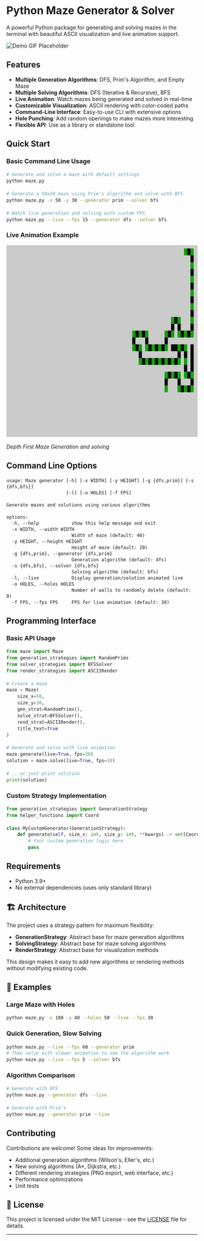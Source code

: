 # Python Maze Generator & Solver

A powerful Python package for generating and solving mazes in the terminal with beautiful ASCII visualization and live animation support.

<!-- Insert demo GIF here showing the full generation and solving process -->
![Demo GIF Placeholder](./demos/full-demo.gif)

## Features

- **Multiple Generation Algorithms**: DFS, Prim's Algorithm, and Empty Maze
- **Multiple Solving Algorithms**: DFS (Iterative & Recursive), BFS
- **Live Animation**: Watch mazes being generated and solved in real-time
- **Customizable Visualization**: ASCII rendering with color-coded paths
- **Command-Line Interface**: Easy-to-use CLI with extensive options
- **Hole Punching**: Add random openings to make mazes more interesting
- **Flexible API**: Use as a library or standalone tool

## Quick Start

### Basic Command Line Usage
```bash
# Generate and solve a maze with default settings
python maze.py

# Generate a 50x30 maze using Prim's algorithm and solve with BFS
python maze.py -x 50 -y 30 --generator prim --solver bfs

# Watch live generation and solving with custom FPS
python maze.py --live --fps 15 --generator dfs --solver bfs
```

### Live Animation Example

![Depth first maze generation and solving](/demos/dfs-dfs.gif)

*Depth First Maze Generation and solving*

## Command Line Options

```
usage: Maze generator [-h] [-x WIDTH] [-y HEIGHT] [-g {dfs,prim}] [-s {dfs,bfs}] 
                      [-l] [-o HOLES] [-f FPS]

Generate mazes and solutions using various algorithms

options:
  -h, --help            show this help message and exit
  -x WIDTH, --width WIDTH
                        Width of maze (default: 40)
  -y HEIGHT, --height HEIGHT  
                        Height of maze (default: 20)
  -g {dfs,prim}, --generator {dfs,prim}
                        Generation algorithm (default: dfs)
  -s {dfs,bfs}, --solver {dfs,bfs}
                        Solving algorithm (default: bfs)
  -l, --live            Display generation/solution animated live
  -o HOLES, --holes HOLES
                        Number of walls to randomly delete (default: 0)
  -f FPS, --fps FPS     FPS for live animation (default: 30)
```

## Programming Interface

### Basic API Usage

```python
from maze import Maze
from generation_strategies import RandomPrims
from solver_strategies import BFSSolver
from render_strategies import ASCIIRender

# Create a maze
maze = Maze(
    size_x=50,
    size_y=30,
    gen_strat=RandomPrims(),
    solve_strat=BFSSolver(),
    rend_strat=ASCIIRender(),
    title_text=True
)

# Generate and solve with live animation
maze.generate(live=True, fps=20)
solution = maze.solve(live=True, fps=10)

# ...or just print solution
print(solution)
```

### Custom Strategy Implementation

```python
from generation_strategies import GenerationStrategy
from helper_functions import Coord

class MyCustomGenerator(GenerationStrategy):
    def generate(self, size_x: int, size_y: int, **kwargs) -> set[Coord]:
        # Your custom generation logic here
        pass
```

## Requirements

- Python 3.9+
- No external dependencies (uses only standard library)


## 🏗️ Architecture

The project uses a strategy pattern for maximum flexibility:

- **GenerationStrategy**: Abstract base for maze generation algorithms
- **SolvingStrategy**: Abstract base for maze solving algorithms  
- **RenderStrategy**: Abstract base for visualization methods

This design makes it easy to add new algorithms or rendering methods without modifying existing code.

## 🎯 Examples

### Large Maze with Holes
```bash
python maze.py -x 100 -y 40 --holes 50 --live --fps 30
```

### Quick Generation, Slow Solving
```bash
python maze.py --live --fps 60 --generator prim
# Then solve with slower animation to see the algorithm work
python maze.py --live --fps 5 --solver bfs
```

### Algorithm Comparison
```bash
# Generate with DFS
python maze.py --generator dfs --live

# Generate with Prim's  
python maze.py --generator prim --live
```

## Contributing

Contributions are welcome! Some ideas for improvements:

- Additional generation algorithms (Wilson's, Eller's, etc.)
- New solving algorithms (A*, Dijkstra, etc.)
- Different rendering strategies (PNG export, web interface, etc.)
- Performance optimizations
- Unit tests

## 📄 License

This project is licensed under the MIT License - see the [LICENSE](LICENSE) file for details.

---

